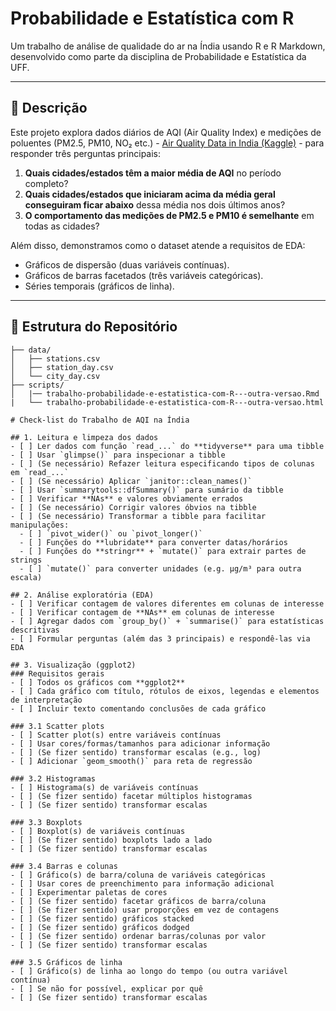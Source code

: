 # Probabilidade e Estatística com R

Um trabalho de análise de qualidade do ar na Índia usando R e R Markdown, desenvolvido como parte da disciplina de Probabilidade e Estatística da UFF.

---

## 📖 Descrição

Este projeto explora dados diários de AQI (Air Quality Index) e medições de poluentes (PM2.5, PM10, NO₂ etc.) - [Air Quality Data in India (Kaggle)](https://www.kaggle.com/datasets/rohanrao/air-quality-data-in-india) - para responder três perguntas principais:

1. **Quais cidades/estados têm a maior média de AQI** no período completo?  
2. **Quais cidades/estados que iniciaram acima da média geral conseguiram ficar abaixo** dessa média nos dois últimos anos?  
3. **O comportamento das medições de PM2.5 e PM10 é semelhante** em todas as cidades?

Além disso, demonstramos como o dataset atende a requisitos de EDA:
- Gráficos de dispersão (duas variáveis contínuas).  
- Gráficos de barras facetados (três variáveis categóricas).  
- Séries temporais (gráficos de linha).

---

## 📂 Estrutura do Repositório

```text
├── data/
│   ├── stations.csv
│   ├── station_day.csv
│   └── city_day.csv
├── scripts/
│   |── trabalho-probabilidade-e-estatistica-com-R---outra-versao.Rmd
|   └── trabalho-probabilidade-e-estatistica-com-R---outra-versao.html

# Check-list do Trabalho de AQI na Índia

## 1. Leitura e limpeza dos dados
- [ ] Ler dados com função `read_...` do **tidyverse** para uma tibble
- [ ] Usar `glimpse()` para inspecionar a tibble
- [ ] (Se necessário) Refazer leitura especificando tipos de colunas em `read_...`
- [ ] (Se necessário) Aplicar `janitor::clean_names()`
- [ ] Usar `summarytools::dfSummary()` para sumário da tibble
- [ ] Verificar **NAs** e valores obviamente errados
- [ ] (Se necessário) Corrigir valores óbvios na tibble
- [ ] (Se necessário) Transformar a tibble para facilitar manipulações:
  - [ ] `pivot_wider()` ou `pivot_longer()`
  - [ ] Funções do **lubridate** para converter datas/horários
  - [ ] Funções do **stringr** + `mutate()` para extrair partes de strings
  - [ ] `mutate()` para converter unidades (e.g. µg/m³ para outra escala)

## 2. Análise exploratória (EDA)
- [ ] Verificar contagem de valores diferentes em colunas de interesse
- [ ] Verificar contagem de **NAs** em colunas de interesse
- [ ] Agregar dados com `group_by()` + `summarise()` para estatísticas descritivas
- [ ] Formular perguntas (além das 3 principais) e respondê-las via EDA

## 3. Visualização (ggplot2)
### Requisitos gerais
- [ ] Todos os gráficos com **ggplot2**
- [ ] Cada gráfico com título, rótulos de eixos, legendas e elementos de interpretação
- [ ] Incluir texto comentando conclusões de cada gráfico

### 3.1 Scatter plots
- [ ] Scatter plot(s) entre variáveis contínuas
- [ ] Usar cores/formas/tamanhos para adicionar informação
- [ ] (Se fizer sentido) transformar escalas (e.g., log)
- [ ] Adicionar `geom_smooth()` para reta de regressão

### 3.2 Histogramas
- [ ] Histograma(s) de variáveis contínuas
- [ ] (Se fizer sentido) facetar múltiplos histogramas
- [ ] (Se fizer sentido) transformar escalas

### 3.3 Boxplots
- [ ] Boxplot(s) de variáveis contínuas
- [ ] (Se fizer sentido) boxplots lado a lado
- [ ] (Se fizer sentido) transformar escalas

### 3.4 Barras e colunas
- [ ] Gráfico(s) de barra/coluna de variáveis categóricas
- [ ] Usar cores de preenchimento para informação adicional
- [ ] Experimentar paletas de cores
- [ ] (Se fizer sentido) facetar gráficos de barra/coluna
- [ ] (Se fizer sentido) usar proporções em vez de contagens
- [ ] (Se fizer sentido) gráficos stacked
- [ ] (Se fizer sentido) gráficos dodged
- [ ] (Se fizer sentido) ordenar barras/colunas por valor
- [ ] (Se fizer sentido) transformar escalas

### 3.5 Gráficos de linha
- [ ] Gráfico(s) de linha ao longo do tempo (ou outra variável contínua)
- [ ] Se não for possível, explicar por quê
- [ ] (Se fizer sentido) transformar escalas
